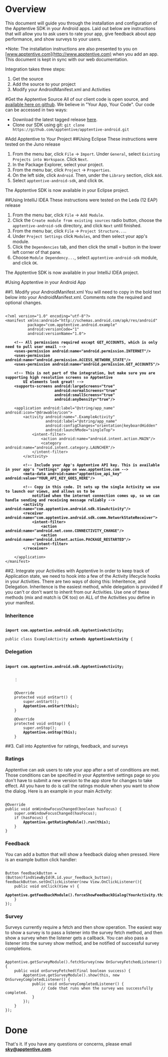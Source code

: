 # Overview
This document will guide you through the installation and configuration of the Apptentive SDK in your Android apps. Laid
out below are instructions that will allow you to ask users to rate your app, give feedback about app performance, and
show surveys to your users.

*Note: The installation instructions are also presented to you on [www.apptentive.com](http://www.apptentive.com) when you add an app. This document is kept in sync with our web documentation.

Integration takes three steps:

1. Get the source
2. Add the source to your project
3. Modify your AndroidManifest.xml and Activities

#Get the Apptentive Source
All of our client code is open source, and [available here on github](https://github.com/apptentive/apptentive-android). We believe in "Your App, Your Code". Our code can be accessed in two ways:

* Download the latest tagged release [here](https://github.com/apptentive/apptentive-android/tags).
* Clone our SDK using git: ``git clone https://github.com/apptentive/apptentive-android.git``

#Add Apptentive to Your Project
##Using Eclipse
These instructions were tested on the Juno release

1. From the menu bar, click `File` -> `Import`. Under `General`, select `Existing Projects into Workspace`. Click `Next`.
2. In the Package Explorer, select your project.
3. From the menu bar, click `Project` -> `Properties`.
4. On the left side, click `Android`. Then, under the `Library` section, click `Add`.
5. Select `apptentive-android-sdk`, and click `OK`.

The Apptentive SDK is now available in your Eclipse project.

##Using IntelliJ IDEA
These instructions were tested on the Leda (12 EAP) release

1. From the menu bar, click `File` -> `Add Module`.
2. Click the `Create module from existing sources` radio button, choose the `apptentive-android-sdk` directory, and click `Next` until finished.
3. From the menu bar, click `File` -> `Project Structure...`.
4. Under `Project Settings` click `Modules`, and then select your app's module.
5. Click the `Dependencies` tab, and then click the small `+` button in the lower left corner of that pane.
6. Choose `Module Dependency...`, select `apptentive-android-sdk` module, and click `OK`.

The Apptentive SDK is now available in your IntelliJ IDEA project.

#Using Apptentive in your Android App

##1. Modify your AndroidManifest.xml
You will need to copy in the bold text below into your AndroidManifest.xml. Comments note the required and optional changes.

<pre><code>
&lt;?xml version="1.0" encoding="utf-8"?>
&lt;manifest xmlns:android="http://schemas.android.com/apk/res/android"
          package="com.apptentive.android.example"
          android:versionCode="1"
          android:versionName="1.0">

    <strong>&lt;!-- All permissions required except GET_ACCOUNTS, which is only need to pull user email -->
    &lt;uses-permission android:name="android.permission.INTERNET"/>
    &lt;uses-permission android:name="android.permission.ACCESS_NETWORK_STATE"/>
    &lt;uses-permission android:name="android.permission.GET_ACCOUNTS"/></strong>

    <strong>&lt;!-- This is not part of the integration, but make sure you are supporting high resolution screens so Apptentive
        UI elements look great! -->
    &lt;supports-screens android:largeScreens="true"
                      android:normalScreens="true"
                      android:smallScreens="true"
                      android:anyDensity="true"/></strong>

    &lt;application android:label="@string/app_name" android:icon="@drawable/icon">
        &lt;activity android:name=".ExampleActivity"
                  android:label="@string/app_name"
                  android:configChanges="orientation|keyboardHidden"
                  android:launchMode="singleTop">
            &lt;intent-filter>
                &lt;action android:name="android.intent.action.MAIN"/>
                &lt;category android:name="android.intent.category.LAUNCHER"/>
            &lt;/intent-filter>
        &lt;/activity>

        <strong>&lt;!-- Include your App's Apptentive API key. This is available in your app's "settings" page on www.apptentive.com -->
        &lt;meta-data android:name="apptentive_api_key" android:value="YOUR_API_KEY_GOES_HERE"/></strong>

        <strong>&lt;!-- Copy in this code. It sets up the single Activity we use to launch our views, and allows us to be
            notified when the internet connection comes up, so we can handle sending and receiving message reliably -->
        &lt;activity android:name="com.apptentive.android.sdk.ViewActivity"/>
        &lt;receiver android:name="com.apptentive.android.sdk.comm.NetworkStateReceiver">
            &lt;intent-filter>
                &lt;action android:name="android.net.conn.CONNECTIVITY_CHANGE"/>
                &lt;action android:name="android.intent.action.PACKAGE_RESTARTED"/>
            &lt;/intent-filter>
        &lt;/receiver></strong>

    &lt;/application>
&lt;/manifest>
</code></pre>

##2. Integrate your Activities with Apptentive
In order to keep track of Application state, we need to hook into a few of the Activity lifecycle hooks in your Activities.
There are two ways of doing this: Inheritence, and Delegation. Inheritence is the easiest method, while delegation is
provided if you can't or don't want to inherit from our Activities. Use one of these methods (mix and match is OK too) on
ALL of the Activities you define in your manifest.

### Inheritence

<pre><code>
<strong>import com.apptentive.android.sdk.ApptentiveActivity;</strong>

public class ExampleActivity <strong>extends ApptentiveActivity</strong> {
</code></pre>

### Delegation

<pre><code>
<strong>import com.apptentive.android.sdk.ApptentiveActivity;</strong>
    <br/>
    &#8942
    <br/>
    @Override
    protected void onStart() {
        super.onStart();
        <strong>Apptentive.onStart(this);</strong>
	}

    @Override
    protected void onStop() {
        super.onStop();
        <strong>Apptentive.onStop(this);</strong>
    }
</code></pre>

##3. Call into Apptentive for ratings, feedback, and surveys

### Ratings
Apptentive can ask users to rate your app after a set of conditions are met. Those conditions can be specified in your
Apptentive settings page so you don't have to submit a new version to the app store for changes to take effect. All you
have to do is call the ratings module when you want to show the dialog. Here is an example in your main Activity:

<pre><code>
@Override
public void onWindowFocusChanged(boolean hasFocus) {
    super.onWindowFocusChanged(hasFocus);
    if (hasFocus) {
        <strong>Apptentive.getRatingModule().run(this);</strong>
    }
}
</code></pre>

### Feedback
You can add a button that will show a feedback dialog when pressed. Here is an example button click handler:

<pre><code>
Button feedbackButton = (Button)findViewById(R.id.your_feedback_button);
feedbackButton.setOnClickListener(new View.OnClickListener(){
    public void onClick(View v) {
        <strong>Apptentive.getFeedbackModule().forceShowFeedbackDialog(YourActivity.this);</strong>
    }
});
</code></pre>

### Survey
Surveys currently require a fetch and then show operation. The easiest way to show a survey is to pass a listener into
the survey fetch method, and then show a survey when the listener gets a callback. You can also pass a listener into the
survey show method, and be notified of successful survey completions.

<pre><code>
Apptentive.getSurveyModule().fetchSurvey(new OnSurveyFetchedListener() {
    public void onSurveyFetched(final boolean success) {
        Apptentive.getSurveyModule().show(this, new OnSurveyCompletedListener() {
            public void onSurveyCompletedListener() {
                // Code that runs when the survey was successfully completed.
            }
        });
    }
});
</code></pre>

# Done
That's it. If you have any questions or concerns, please email <strong>sky@apptentive.com</strong>.
<br/>
<br/>

